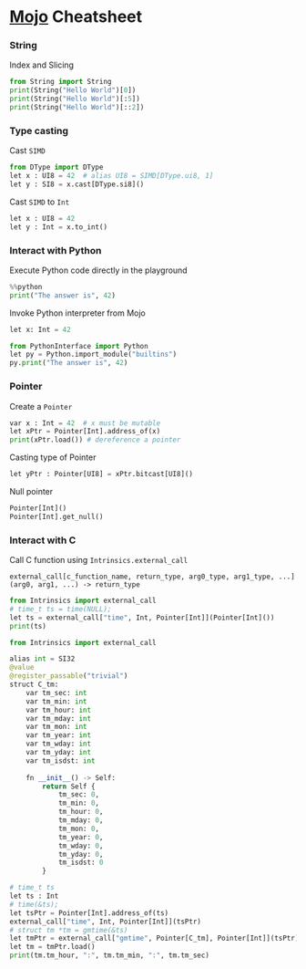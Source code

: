# [Mojo](https://github.com/modularml/mojo/) Cheatsheet

### String

Index and Slicing
```py
from String import String
print(String("Hello World")[0])
print(String("Hello World")[:5])
print(String("Hello World")[::2])
```

### Type casting

Cast `SIMD`
```py
from DType import DType
let x : UI8 = 42  # alias UI8 = SIMD[DType.ui8, 1]
let y : SI8 = x.cast[DType.si8]()
```

Cast `SIMD` to `Int`
```py
let x : UI8 = 42
let y : Int = x.to_int()
```

### Interact with Python

Execute Python code directly in the playground
```py
%%python
print("The answer is", 42)
```

Invoke Python interpreter from Mojo
```py
let x: Int = 42

from PythonInterface import Python
let py = Python.import_module("builtins")
py.print("The answer is", 42)
```

### Pointer

Create a `Pointer`
```py
var x : Int = 42  # x must be mutable
let xPtr = Pointer[Int].address_of(x)
print(xPtr.load()) # dereference a pointer
```

Casting type of Pointer
```py
let yPtr : Pointer[UI8] = xPtr.bitcast[UI8]()
```

Null pointer
```py
Pointer[Int]()
Pointer[Int].get_null()
```

### Interact with C
Call C function using `Intrinsics.external_call`

```
external_call[c_function_name, return_type, arg0_type, arg1_type, ...](arg0, arg1, ...) -> return_type
```

```py
from Intrinsics import external_call
# time_t ts = time(NULL);
let ts = external_call["time", Int, Pointer[Int]](Pointer[Int]())
print(ts)
```

```py
from Intrinsics import external_call

alias int = SI32
@value
@register_passable("trivial")
struct C_tm:
    var tm_sec: int
    var tm_min: int
    var tm_hour: int
    var tm_mday: int
    var tm_mon: int
    var tm_year: int
    var tm_wday: int
    var tm_yday: int
    var tm_isdst: int
    
    fn __init__() -> Self:
        return Self {
            tm_sec: 0,
            tm_min: 0,
            tm_hour: 0,
            tm_mday: 0,
            tm_mon: 0,
            tm_year: 0,
            tm_wday: 0,
            tm_yday: 0,
            tm_isdst: 0
        }

# time_t ts
let ts : Int
# time(&ts);
let tsPtr = Pointer[Int].address_of(ts)
external_call["time", Int, Pointer[Int]](tsPtr)
# struct tm *tm = gmtime(&ts)
let tmPtr = external_call["gmtime", Pointer[C_tm], Pointer[Int]](tsPtr)
let tm = tmPtr.load()
print(tm.tm_hour, ":", tm.tm_min, ":", tm.tm_sec)
```
